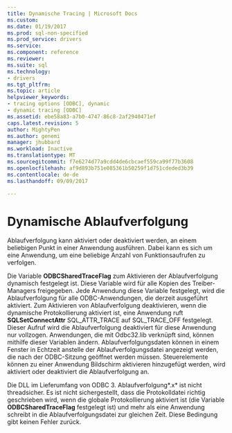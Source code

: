 ```yaml
---
title: Dynamische Tracing | Microsoft Docs
ms.custom: 
ms.date: 01/19/2017
ms.prod: sql-non-specified
ms.prod_service: drivers
ms.service: 
ms.component: reference
ms.reviewer: 
ms.suite: sql
ms.technology:
- drivers
ms.tgt_pltfrm: 
ms.topic: article
helpviewer_keywords:
- tracing options [ODBC], dynamic
- dynamic tracing [ODBC]
ms.assetid: ebe58a83-a7b0-4747-86c8-2af2940471ef
caps.latest.revision: 5
author: MightyPen
ms.author: genemi
manager: jhubbard
ms.workload: Inactive
ms.translationtype: MT
ms.sourcegitcommit: f7e6274d77a9cdd4de6cbcaef559ca99f77b3608
ms.openlocfilehash: af9d893b751e085361b50259f1d751cdeded3b39
ms.contentlocale: de-de
ms.lasthandoff: 09/09/2017

---
```

# <a name="dynamic-tracing"></a>Dynamische Ablaufverfolgung
Ablaufverfolgung kann aktiviert oder deaktiviert werden, an einem beliebigen Punkt in einer Anwendung ausführen. Dabei kann es sich um eine Anwendung, um eine beliebige Anzahl von Funktionsaufrufen zu verfolgen.  
  
 Die Variable **ODBCSharedTraceFlag** zum Aktivieren der Ablaufverfolgung dynamisch festgelegt ist. Diese Variable wird für alle Kopien des Treiber-Managers freigegeben. Jede Anwendung diese Variable festgelegt, wird die Ablaufverfolgung für alle ODBC-Anwendungen, die derzeit ausgeführt aktiviert. Zum Aktivieren von Ablaufverfolgung deaktivieren, wenn die dynamische Protokollierung aktiviert ist, eine Anwendung ruft **SQLSetConnectAttr** SQL_ATTR_TRACE auf SQL_TRACE_OFF festgelegt. Dieser Aufruf wird die Ablaufverfolgung deaktiviert für diese Anwendung nur vollzogen. Anwendungen, die mit Odbc32.lib verknüpft sind, können mithilfe dieser Variablen ändern. Ablaufverfolgungsdaten können in einem Fenster in Echtzeit anstelle der Ablaufverfolgungsdatei angezeigt werden, die nach der ODBC-Sitzung geöffnet werden müssen. Steuerelemente können zu einer Anwendung Bildschirm aktivieren hinzugefügt werden, wird aktiviert oder deaktiviert die Ablaufverfolgung an.  
  
 Die DLL im Lieferumfang von ODBC 3. Ablaufverfolgung*.x* ist nicht threadsicher. Es ist nicht sichergestellt, dass die Protokolldatei richtig geschrieben wird, wenn die globale Protokollierung aktiviert ist (die Variable **ODBCSharedTraceFlag** festgelegt ist) und mehr als eine Anwendung schreibt in die Ablaufverfolgungsdatei zur gleichen Zeit. Diese Bedingung gibt keinen Fehler zurück.

